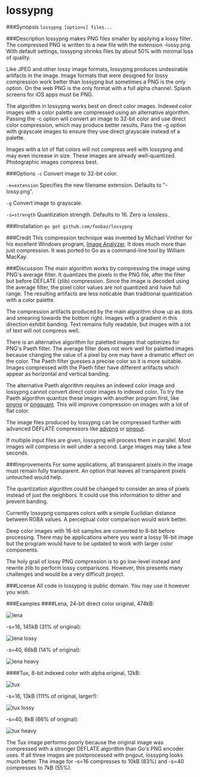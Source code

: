 lossypng
========

###Synopsis
`lossypng [options] files...`

###Description
lossypng makes PNG files smaller by applying a lossy filter. The compressed PNG
is written to a new file with the extension -lossy.png. With default settings,
lossypng shrinks files by about 50% with minimal loss of quality.

Like JPEG and other lossy image formats, lossypng produces undesirable artifacts
in the image. Image formats that were designed for lossy compression work
better than lossypng but sometimes a PNG is the only option. On the web PNG is
the only format with a full alpha channel. Splash screens for iOS apps must be
PNG.

The algorithm in lossypng works best on direct color images. Indexed color
images with a color palette are compressed using an alternative algorithm.
Passing the -c option will convert an image to 32-bit color and use direct
color compression, which may produce better results. Pass the -g option with
grayscale images to ensure they use direct grayscale instead of a palette.

Images with a lot of flat colors will not compress well with lossypng and may
even increase in size. These images are already well-quantized. Photographic
images compress best.

###Options
`-c`
Convert image to 32-bit color.

`-e=extension`
Specifies the new filename extension. Defaults to "-lossy.png".

`-g`
Convert image to grayscale.

`-s=strength`
Quantization strength. Defaults to 16. Zero is lossless.

###Installation
`go get github.com/foobaz/lossypng`

###Credit
This compression technique was invented by Michael Vinther for his excellent
Windows program, [Image Analyzer](http://meesoft.logicnet.dk/Analyzer/). It
does much more than just compression. It was ported to Go as a command-line
tool by William MacKay.

###Discussion
The main algorithm works by compressing the image using PNG's average filter. It
quantizes the pixels in the PNG file, after the filter but before DEFLATE (zlib)
compression. Since the image is decoded using the average filter, the pixel
color values are not quantized and have full range. The resulting artifacts are
less noticable than traditional quantization with a color palette.

The compression artifacts produced by the main algorithm show up as dots and
smearing towards the bottom right. Images with a gradient in this direction
exhibit banding. Text remains fully readable, but images with a lot of text will
not compress well.

There is an alternative algorithm for paletted images that optimizes for PNG's
Paeth filter. The average filter does not work well for paletted images because
changing the value of a pixel by one may have a dramatic effect on the color.
The Paeth filter guesses a precise color so it is more suitable. Images
compressed with the Paeth filter have different artifacts which appear as
horizontal and vertical banding.

The alternative Paeth algorithm requires an indexed color image and lossypng
cannot convert direct color images to indexed color. To try the Paeth algorithm
quantize these images with another program first, like
[pngnq](http://pngnq.sourceforge.net/) or [pngquant](http://pngquant.org/).
This will improve compression on images with a lot of flat color.

The image files produced by lossypng can be compressed further with advanced
DEFLATE compressors like
[advpng](http://advancemame.sourceforge.net/comp-readme.html) or
[pngout](http://advsys.net/ken/utils.htm).

If multiple input files are given, lossypng will process them in parallel. Most
images will compress in well under a second. Large images may take a few
seconds.

###Improvements
For some applications, all transparent pixels in the image must remain fully
transparent. An option that leaves all transparent pixels untouched would help.

The quantization algorithm could be changed to consider an area of pixels
instead of just the neighbors. It could use this information to dither and
prevent banding.

Currently lossypng compares colors with a simple Euclidian distance between
RGBA values. A perceptual color comparison would work better.

Deep color images with 16-bit samples are converted to 8-bit before processing.
There may be applications where you want a lossy 16-bit image but the
program would have to be updated to work with larger color components.

The holy grail of lossy PNG compression is to go low-level instead and rewrite
zlib to perform lossy comparisons. However, this presents many challenges and
would be a very difficult project.

###License
All code in lossypng is public domain. You may use it however you wish.

###Examples
####Lena, 24-bit direct color
original, 474kB:

![lena](http://frammish.org/lossypng/lena.png)

-s=16, 145kB (31% of original):

![lena lossy](http://frammish.org/lossypng/lena-lossy.png)

-s=40, 66kB (14% of original):

![lena heavy](http://frammish.org/lossypng/lena-heavy.png)

####Tux, 8-bit indexed color with alpha
original, 12kB:

![tux](http://frammish.org/lossypng/Tux.png)

-s=16, 13kB (111% of original, larger!):

![tux lossy](http://frammish.org/lossypng/Tux-lossy.png)

-s=40, 8kB (66% of original):

![tux heavy](http://frammish.org/lossypng/Tux-heavy.png)

The Tux image performs poorly because the original image was compressed with
a stronger DEFLATE algorithm than Go's PNG encoder uses. If all three images
are postprocessed with pngout, lossypng looks much better. The image for -s=16
compresses to 10kB (83%) and -s=40 compresses to 7kB (55%).
